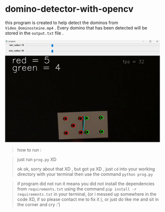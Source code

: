 # domino-detector-with-opencv


this program is created to help detect the dominos from `Video_Dominosteine.mp4` . Every domino that has been detected will be stored in the `output.txt` file .

![prog.py](frame.png)

> how to run : 

>  just run `prog.py` XD 
> 
>  ok ok, sorry about that XD , but got ya XD ,  just `cd` into your working directory with your terminal then use the command `python prog.py` 

> if program did not run it means you did not install the dependencies from `requirements.txt` using the command `pip install -r requirements.txt` in your terminal, (or i messed up somewhere in the code XD, if so please contact me to fix it ), or just do like me and sit in the corner and cry :')